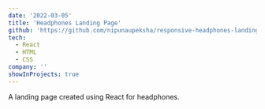 ```yaml
---
date: '2022-03-05'
title: 'Headphones Landing Page'
github: 'https://github.com/nipunaupeksha/responsive-headphones-landing-page-react'
tech:
  - React
  - HTML
  - CSS
company: ''
showInProjects: true
---
```


A landing page created using React for headphones.
